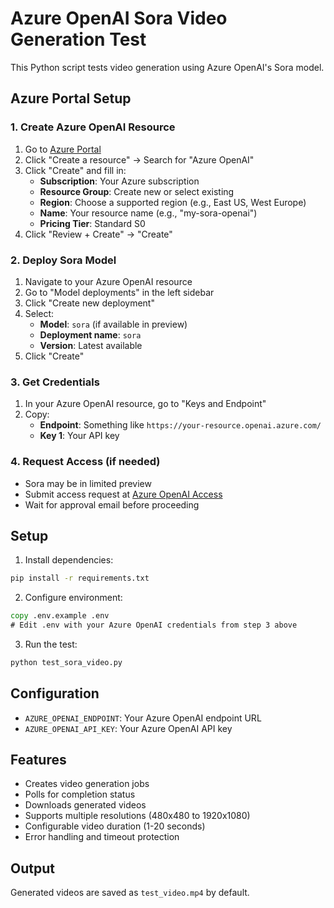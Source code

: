 # Azure OpenAI Sora Video Generation Test

This Python script tests video generation using Azure OpenAI's Sora model.

## Azure Portal Setup

### 1. Create Azure OpenAI Resource
1. Go to [Azure Portal](https://portal.azure.com)
2. Click "Create a resource" → Search for "Azure OpenAI"
3. Click "Create" and fill in:
   - **Subscription**: Your Azure subscription
   - **Resource Group**: Create new or select existing
   - **Region**: Choose a supported region (e.g., East US, West Europe)
   - **Name**: Your resource name (e.g., "my-sora-openai")
   - **Pricing Tier**: Standard S0
4. Click "Review + Create" → "Create"

### 2. Deploy Sora Model
1. Navigate to your Azure OpenAI resource
2. Go to "Model deployments" in the left sidebar
3. Click "Create new deployment"
4. Select:
   - **Model**: `sora` (if available in preview)
   - **Deployment name**: `sora` 
   - **Version**: Latest available
5. Click "Create"

### 3. Get Credentials
1. In your Azure OpenAI resource, go to "Keys and Endpoint"
2. Copy:
   - **Endpoint**: Something like `https://your-resource.openai.azure.com/`
   - **Key 1**: Your API key

### 4. Request Access (if needed)
- Sora may be in limited preview
- Submit access request at [Azure OpenAI Access](https://customervoice.microsoft.com/Pages/ResponsePage.aspx?id=v4j5cvGGr0GRqy180BHbR7en2Ais5pxKtso_Pz4b1_xUNTZBNzRKNlVQSFhZMU9aV09EVzYxWFdORCQlQCN0PWcu)
- Wait for approval email before proceeding

## Setup

1. Install dependencies:
```cmd
pip install -r requirements.txt
```

2. Configure environment:
```cmd
copy .env.example .env
# Edit .env with your Azure OpenAI credentials from step 3 above
```

3. Run the test:
```cmd
python test_sora_video.py
```

## Configuration

- `AZURE_OPENAI_ENDPOINT`: Your Azure OpenAI endpoint URL
- `AZURE_OPENAI_API_KEY`: Your Azure OpenAI API key

## Features

- Creates video generation jobs
- Polls for completion status
- Downloads generated videos
- Supports multiple resolutions (480x480 to 1920x1080)
- Configurable video duration (1-20 seconds)
- Error handling and timeout protection

## Output

Generated videos are saved as `test_video.mp4` by default.